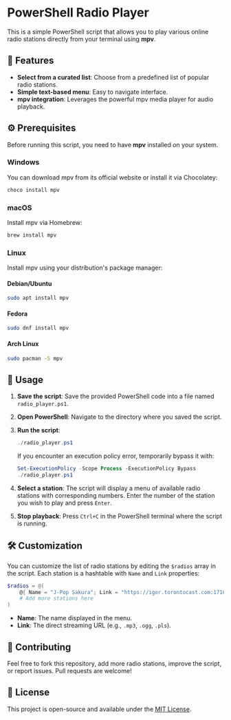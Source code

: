 # PowerShell Radio Player

This is a simple PowerShell script that allows you to play various online radio stations directly from your terminal using **mpv**.

## 🎵 Features

* **Select from a curated list**: Choose from a predefined list of popular radio stations.
* **Simple text-based menu**: Easy to navigate interface.
* **mpv integration**: Leverages the powerful mpv media player for audio playback.

## ⚙️ Prerequisites

Before running this script, you need to have **mpv** installed on your system.

### Windows

You can download mpv from its official website or install it via Chocolatey:

```powershell
choco install mpv
```

### macOS

Install mpv via Homebrew:

```bash
brew install mpv
```

### Linux

Install mpv using your distribution's package manager:

#### Debian/Ubuntu

```bash
sudo apt install mpv
```

#### Fedora

```bash
sudo dnf install mpv
```

#### Arch Linux

```bash
sudo pacman -S mpv
```

## 🚀 Usage

1. **Save the script**: Save the provided PowerShell code into a file named `radio_player.ps1`.

2. **Open PowerShell**: Navigate to the directory where you saved the script.

3. **Run the script**:

   ```powershell
   ./radio_player.ps1
   ```

   If you encounter an execution policy error, temporarily bypass it with:

   ```powershell
   Set-ExecutionPolicy -Scope Process -ExecutionPolicy Bypass
   ./radio_player.ps1
   ```

4. **Select a station**: The script will display a menu of available radio stations with corresponding numbers. Enter the number of the station you wish to play and press `Enter`.

5. **Stop playback**: Press `Ctrl+C` in the PowerShell terminal where the script is running.

## 🛠️ Customization

You can customize the list of radio stations by editing the `$radios` array in the script. Each station is a hashtable with `Name` and `Link` properties:

```powershell
$radios = @(
    @{ Name = "J-Pop Sakura"; Link = "https://igor.torontocast.com:1710/;?type=http&nocache=1614591246" }
    # Add more stations here
)
```

* **Name**: The name displayed in the menu.
* **Link**: The direct streaming URL (e.g., `.mp3`, `.ogg`, `.pls`).

## 🤝 Contributing

Feel free to fork this repository, add more radio stations, improve the script, or report issues. Pull requests are welcome!

## 📄 License

This project is open-source and available under the [MIT License](LICENSE).

